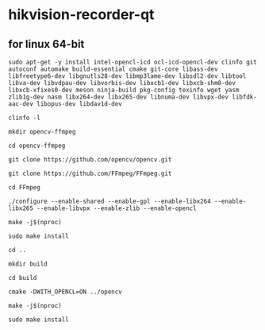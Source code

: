 # hikvision-recorder-qt
## for linux 64-bit

```
sudo apt-get -y install intel-opencl-icd ocl-icd-opencl-dev clinfo git autoconf automake build-essential cmake git-core libass-dev libfreetype6-dev libgnutls28-dev libmp3lame-dev libsdl2-dev libtool libva-dev libvdpau-dev libvorbis-dev libxcb1-dev libxcb-shm0-dev libxcb-xfixes0-dev meson ninja-build pkg-config texinfo wget yasm zlib1g-dev nasm libx264-dev libx265-dev libnuma-dev libvpx-dev libfdk-aac-dev libopus-dev libdav1d-dev
```
```
clinfo -l
```
```
mkdir opencv-ffmpeg
```
```
cd opencv-ffmpeg
```
```
git clone https://github.com/opencv/opencv.git
```
```
git clone https://github.com/FFmpeg/FFmpeg.git
```
```
cd FFmpeg
```
```
./configure --enable-shared --enable-gpl --enable-libx264 --enable-libx265 --enable-libvpx --enable-zlib --enable-opencl
```
```
make -j$(nproc)
```
```
sudo make install
```
```
cd ..
```
```
mkdir build
```
```
cd build
```
```
cmake -DWITH_OPENCL=ON ../opencv
```
```
make -j$(nproc)
```
```
sudo make install
```
